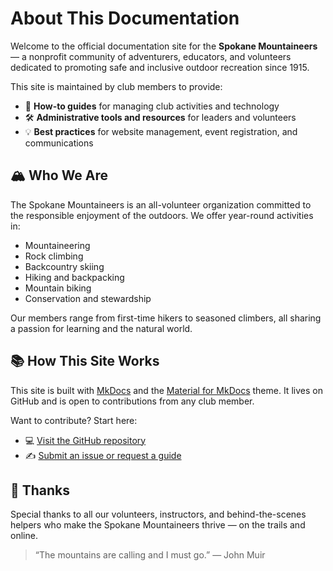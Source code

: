 # About This Documentation

Welcome to the official documentation site for the **Spokane Mountaineers** — a nonprofit community of adventurers, educators, and volunteers dedicated to promoting safe and inclusive outdoor recreation since 1915.

This site is maintained by club members to provide:

- 📘 **How-to guides** for managing club activities and technology
- 🛠 **Administrative tools and resources** for leaders and volunteers
- 💡 **Best practices** for website management, event registration, and communications

## 🏔 Who We Are

The Spokane Mountaineers is an all-volunteer organization committed to the responsible enjoyment of the outdoors. We offer year-round activities in:

- Mountaineering
- Rock climbing
- Backcountry skiing
- Hiking and backpacking
- Mountain biking
- Conservation and stewardship

Our members range from first-time hikers to seasoned climbers, all sharing a passion for learning and the natural world.

## 📚 How This Site Works

This site is built with [MkDocs](https://www.mkdocs.org/) and the [Material for MkDocs](https://squidfunk.github.io/mkdocs-material/) theme. It lives on GitHub and is open to contributions from any club member.

Want to contribute? Start here:

- 💻 [Visit the GitHub repository](https://github.com/jasonkradams/smi)
- ✍️ [Submit an issue or request a guide](https://github.com/jasonkradams/smi/issues/new)

## 🙏 Thanks

Special thanks to all our volunteers, instructors, and behind-the-scenes helpers who make the Spokane Mountaineers thrive — on the trails and online.

> “The mountains are calling and I must go.” — John Muir
